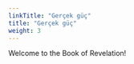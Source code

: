 ```yaml
---
linkTitle: "Gerçek güç"
title: "Gerçek güç"
weight: 3
---
```


Welcome to the Book of Revelation!

<!--more-->
